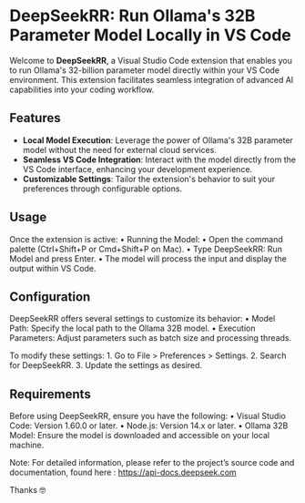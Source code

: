 # DeepSeekRR: Run Ollama's 32B Parameter Model Locally in VS Code

Welcome to **DeepSeekRR**, a Visual Studio Code extension that enables you to run Ollama's 32-billion parameter model directly within your VS Code environment. This extension facilitates seamless integration of advanced AI capabilities into your coding workflow.

## Features

- **Local Model Execution**: Leverage the power of Ollama's 32B parameter model without the need for external cloud services.
- **Seamless VS Code Integration**: Interact with the model directly from the VS Code interface, enhancing your development experience.
- **Customizable Settings**: Tailor the extension's behavior to suit your preferences through configurable options.

## Usage

Once the extension is active:
	•	Running the Model:
	•	Open the command palette (Ctrl+Shift+P or Cmd+Shift+P on Mac).
	•	Type DeepSeekRR: Run Model and press Enter.
	•	The model will process the input and display the output within VS Code.

## Configuration

DeepSeekRR offers several settings to customize its behavior:
	•	Model Path: Specify the local path to the Ollama 32B model.
	•	Execution Parameters: Adjust parameters such as batch size and processing threads.

To modify these settings:
	1.	Go to File > Preferences > Settings.
	2.	Search for DeepSeekRR.
	3.	Update the settings as desired.

## Requirements

Before using DeepSeekRR, ensure you have the following:
	•	Visual Studio Code: Version 1.60.0 or later.
	•	Node.js: Version 14.x or later.
	•	Ollama 32B Model: Ensure the model is downloaded and accessible on your local machine.

Note: For detailed information, please refer to the project’s source code and documentation, found here : https://api-docs.deepseek.com


Thanks 🤓
